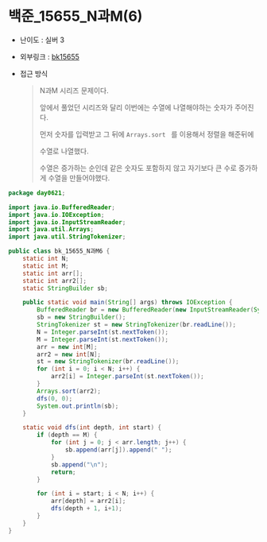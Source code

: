 # 백준_15655_N과M(6)

- 난이도 : 실버 3

- 외부링크 : [bk15655](https://www.acmicpc.net/problem/15655)

- 접근 방식

  > N과M 시리즈 문제이다.
  >
  > 앞에서 풀었던 시리즈와 달리 이번에는 수열에 나열해야하는 숫자가 주어진다.
  >
  > 먼저 숫자를 입력받고 그 뒤에 ```Arrays.sort ``` 를 이용해서 정렬을 해준뒤에
  >
  > 수열로 나열했다. 
  >
  > 수열은 증가하는 순인데 같은 숫자도 포함하지 않고 자기보다 큰 수로 증가하게 수열을 만들어야했다.

```java
package day0621;

import java.io.BufferedReader;
import java.io.IOException;
import java.io.InputStreamReader;
import java.util.Arrays;
import java.util.StringTokenizer;

public class bk_15655_N과M6 {
	static int N;
	static int M;
	static int arr[];
	static int arr2[];
	static StringBuilder sb;

	public static void main(String[] args) throws IOException {
		BufferedReader br = new BufferedReader(new InputStreamReader(System.in));
		sb = new StringBuilder();
		StringTokenizer st = new StringTokenizer(br.readLine());
		N = Integer.parseInt(st.nextToken());
		M = Integer.parseInt(st.nextToken());
		arr = new int[M];
		arr2 = new int[N];
		st = new StringTokenizer(br.readLine());
		for (int i = 0; i < N; i++) {
			arr2[i] = Integer.parseInt(st.nextToken());
		}
		Arrays.sort(arr2);
		dfs(0, 0);
		System.out.println(sb);
	}

	static void dfs(int depth, int start) {
		if (depth == M) {
			for (int j = 0; j < arr.length; j++) {
				sb.append(arr[j]).append(" ");
			}
			sb.append("\n");
			return;
		}

		for (int i = start; i < N; i++) {
			arr[depth] = arr2[i];
			dfs(depth + 1, i+1);
		}
	}
}
```



